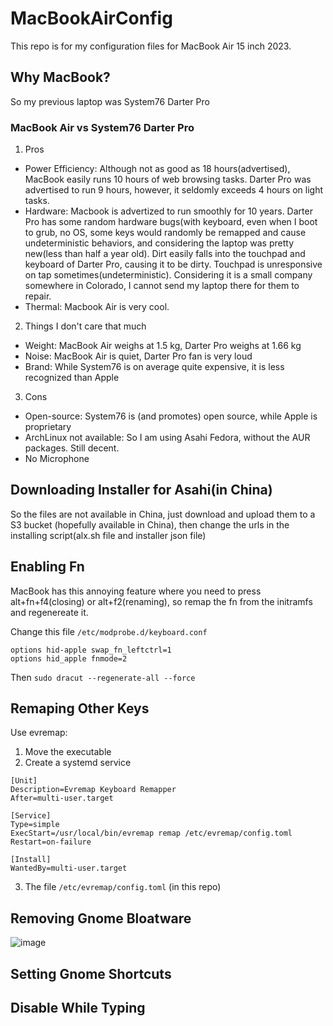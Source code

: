 # MacBookAirConfig

This repo is for my configuration files for MacBook Air 15 inch 2023. 

## Why MacBook?

So my previous laptop was System76 Darter Pro

### MacBook Air vs System76 Darter Pro

1. Pros
- Power Efficiency: Although not as good as 18 hours(advertised), MacBook easily runs 10 hours of web browsing tasks. Darter Pro was advertised to run 9 hours, however, it seldomly exceeds 4 hours on light tasks.
- Hardware: Macbook is advertized to run smoothly for 10 years. Darter Pro has some random hardware bugs(with keyboard, even when I boot to grub, no OS, some keys would randomly be remapped and cause undeterministic behaviors, and considering the laptop was pretty new(less than half a year old). Dirt easily falls into the touchpad and keyboard of Darter Pro, causing it to be dirty. Touchpad is unresponsive on tap sometimes(undeterministic). Considering it is a small company somewhere in Colorado, I cannot send my laptop there for them to repair.
- Thermal: Macbook Air is very cool. 
 
2. Things I don't care that much
- Weight: MacBook Air weighs at 1.5 kg, Darter Pro weighs at 1.66 kg
- Noise: MacBook Air is quiet, Darter Pro fan is very loud
- Brand: While System76 is on average quite expensive, it is less recognized than Apple

3. Cons
- Open-source: System76 is (and promotes) open source, while Apple is proprietary
- ArchLinux not available: So I am using Asahi Fedora, without the AUR packages. Still decent.
- No Microphone

## Downloading Installer for Asahi(in China)

So the files are not available in China, just download and upload them to a S3 bucket (hopefully available in China), then change the urls in the installing script(alx.sh file and installer json file)

## Enabling Fn

MacBook has this annoying feature where you need to press alt+fn+f4(closing) or alt+f2(renaming), so remap the fn from the initramfs and regenereate it.

Change this file `/etc/modprobe.d/keyboard.conf`
```
options hid-apple swap_fn_leftctrl=1
options hid_apple fnmode=2
```
Then `sudo dracut --regenerate-all --force`

## Remaping Other Keys

Use evremap:
 
1. Move the executable
2. Create a systemd service
```
[Unit]
Description=Evremap Keyboard Remapper
After=multi-user.target

[Service]
Type=simple
ExecStart=/usr/local/bin/evremap remap /etc/evremap/config.toml
Restart=on-failure

[Install]
WantedBy=multi-user.target
```
3. The file `/etc/evremap/config.toml` (in this repo)

## Removing Gnome Bloatware
![image](https://github.com/jimchen2/MacBookAirConfig/assets/123833550/8b5914dc-80c3-4821-a8c4-5fb96cdbd980)

## Setting Gnome Shortcuts

## Disable While Typing

